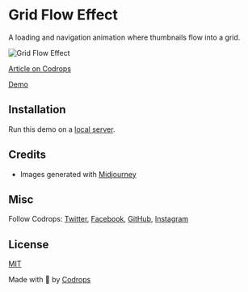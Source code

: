 # Grid Flow Effect

A loading and navigation animation where thumbnails flow into a grid.

![Grid Flow Effect](https://tympanus.net/codrops/wp-content/uploads/2023/07/gridflow_featured-1.jpg)

[Article on Codrops](https://tympanus.net/codrops/?p=73018)

[Demo](http://tympanus.net/Development/GridFlowEffect/)

## Installation

Run this demo on a [local server](https://developer.mozilla.org/en-US/docs/Learn/Common_questions/Tools_and_setup/set_up_a_local_testing_server).

## Credits

- Images generated with [Midjourney](https://midjourney.com)

## Misc

Follow Codrops: [Twitter](http://www.twitter.com/codrops), [Facebook](http://www.facebook.com/codrops), [GitHub](https://github.com/codrops), [Instagram](https://www.instagram.com/codropsss/)

## License
[MIT](LICENSE)

Made with :blue_heart:  by [Codrops](http://www.codrops.com)






